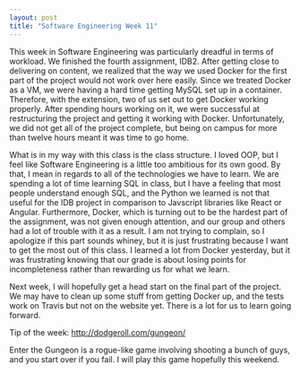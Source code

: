 ```yaml
---
layout: post
title: "Software Engineering Week 11"
---
```

This week in Software Engineering was particularly dreadful in terms of workload. We finished the fourth assignment, IDB2. After getting close to delivering on content, we realized that the way we used Docker for the first part of the project would not work over here easily. Since we treated Docker as a VM, we were having a hard time getting MySQL set up in a container. Therefore, with the extension, two of us set out to get Docker working properly. After spending hours working on it, we were successful at restructuring the project and getting it working with Docker. Unfortunately, we did not get all of the project complete, but being on campus for more than twelve hours meant it was time to go home.

What is in my way with this class is the class structure. I loved OOP, but I feel like Software Engineering is a little too ambitious for its own good. By that, I mean in regards to all of the technologies we have to learn. We are spending a lot of time learning SQL in class, but I have a feeling that most people understand enough SQL, and the Python we learned is not that useful for the IDB project in comparison to Javscript libraries like React or Angular. Furthermore, Docker, which is turning out to be the hardest part of the assignment, was not given enough attention, and our group and others had a lot of trouble with it as a result. I am not trying to complain, so I apologize if this part sounds whiney, but it is just frustrating because I want to get the most out of this class. I learned a lot from Docker yesterday, but it was frustrating knowing that our grade is about losing points for incompleteness rather than rewarding us for what we learn.

Next week, I will hopefully get a head start on the final part of the project. We may have to clean up some stuff from getting Docker up, and the tests work on Travis but not on the website yet. There is a lot for us to learn going forward.

Tip of the week: http://dodgeroll.com/gungeon/

Enter the Gungeon is a rogue-like game involving shooting a bunch of guys, and you start over if you fail. I will play this game hopefully this weekend.
